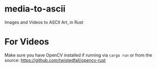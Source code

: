 # media-to-ascii
Images and Videos to ASCII Art, in Rust

# For Videos
Make sure you have OpenCV installed if running via `cargo run` or from the source: https://github.com/twistedfall/opencv-rust